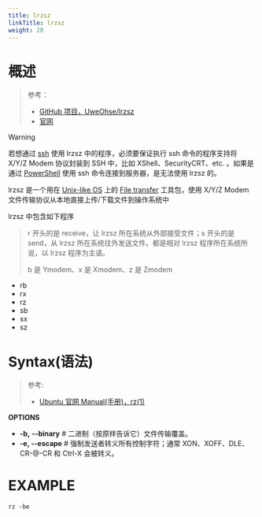 ```yaml
---
title: lrzsz
linkTitle: lrzsz
weight: 20
---
```


# 概述

> 参考：
>
> - [GitHub 项目，UweOhse/lrzsz](https://github.com/UweOhse/lrzsz)
> - [官网](https://ohse.de/uwe/software/lrzsz.html)

> [!warning]
> 若想通过 [ssh](/docs/4.数据通信/Utility/OpenSSH/ssh.md) 使用 lrzsz 中的程序，必须要保证执行 ssh 命令的程序支持将 X/Y/Z Modem 协议封装到 SSH 中，比如 XShell、SecurityCRT、etc. 。如果是通过 [PowerShell](/docs/1.操作系统/Terminal%20与%20Shell/WindowsShell/PowerShell/PowerShell.md) 使用 ssh 命令连接到服务器，是无法使用 lrzsz 的。

lrzsz 是一个用在 [Unix-like OS](/docs/1.操作系统/Operating%20system/Unix-like%20OS/Unix-like%20OS.md) 上的 [File transfer](/docs/4.数据通信/File%20transfer/File%20transfer.md) 工具包，使用 X/Y/Z Modem 文件传输协议从本地直接上传/下载文件到操作系统中

lrzsz 中包含如下程序

> r 开头的是 receive，让 lrzsz 所在系统从外部接受文件；s 开头的是 send，从 lrzsz 所在系统往外发送文件。都是相对 lrzsz 程序所在系统所说，以 lrzsz 程序为主语。
>
> b 是 Ymodem、x 是 Xmodem、z 是 Zmodem

- rb
- rx
- rz
- sb
- sx
- sz

# Syntax(语法)

> 参考:
>
> - [Ubuntu 官网 Manual(手册)，rz(1)](https://manpages.ubuntu.com/manpages/focal/man1/rz.1.html)

**OPTIONS**

- **-b,** **--binary** # 二进制（按原样告诉它）文件传输覆盖。
- **-e, --escape** # 强制发送者转义所有控制字符；通常 XON、XOFF、DLE、CR-@-CR 和 Ctrl-X 会被转义。

# EXAMPLE

`rz -be`
